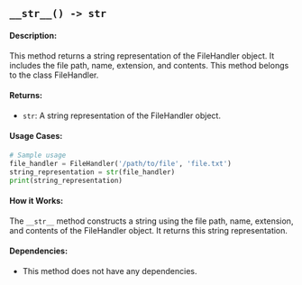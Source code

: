 ## `__str__() -> str`

#### Description:
This method returns a string representation of the FileHandler object. It includes the file path, name, extension, and contents. This method belongs to the class FileHandler.

#### Returns:
- `str`: A string representation of the FileHandler object.

#### Usage Cases:

```python
# Sample usage
file_handler = FileHandler('/path/to/file', 'file.txt')
string_representation = str(file_handler)
print(string_representation)
```

#### How it Works:
The `__str__` method constructs a string using the file path, name, extension, and contents of the FileHandler object. It returns this string representation.

#### Dependencies:
- This method does not have any dependencies.